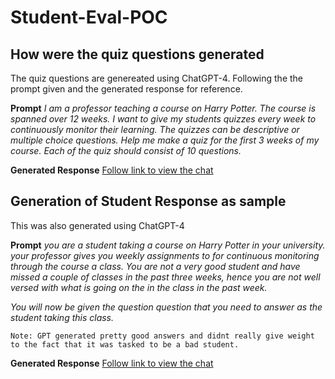 # Student-Eval-POC

## How were the quiz questions generated

The quiz questions are genereated using ChatGPT-4. Following the the prompt given and the generated response for reference.

**Prompt**
*I am a professor teaching a course on Harry Potter. The course is spanned over 12 weeks. I want to give my students quizzes every week to continuously monitor their learning. The quizzes can be descriptive or multiple choice questions. Help me make a quiz for the first 3 weeks of my course. Each of the quiz should consist of 10 questions.*

**Generated Response**
[Follow link to view the chat](https://chat.openai.com/share/1127d320-b2e5-4373-ba44-5798ebc813d7)

## Generation of Student Response as sample

This was also generated using ChatGPT-4

**Prompt**
*you are a student taking a course on Harry Potter in your university. your professor gives you weekly assignments to for continuous monitoring through the course a class. You are not a very good student and have missed a couple of classes in the past three weeks, hence you are not well versed with what is going on the in the class in the past week.*

*You will now be given the question question that you need to answer as the student taking this class.*

`
Note: GPT generated pretty good answers and didnt really give weight to the fact that it was tasked to be a bad student.
`

**Generated Response**
[Follow link to view the chat](https://chat.openai.com/share/766d1eea-4022-49de-9a14-bc52f2ceabcc)
